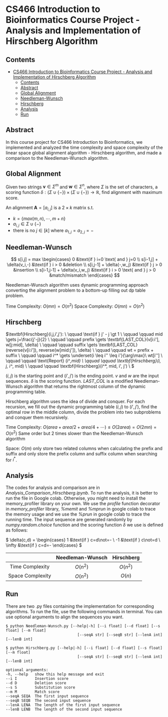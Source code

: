 # CS466 Introduction to Bioinformatics Course Project - Analysis and Implementation of Hirschberg Algorithm

## Contents  
- [CS466 Introduction to Bioinformatics Course Project - Analysis and Implementation of Hirschberg Algorithm](#cs466-introduction-to-bioinformatics-course-project---analysis-and-implementation-of-hirschberg-algorithm)
  - [Contents](#contents)
  - [Abstract](#abstract)
  - [Global Alignment](#global-alignment)
  - [Needleman-Wunsch](#needleman-wunsch)
  - [Hirschberg](#hirschberg)
  - [Analysis](#analysis)
  - [Run](#run)


<a name="abstract"></a>
## Abstract
In this course project for CS466 Introduction to Bioinformatics, we implemented and analyzed the time complexity and space complexity of the linear space global alignment algorithm - Hirschberg algorithm, and made a comparison to the Needleman-Wunsch algorithm. 

<a name="global"></a>
## Global Alignment
Given two strings $\boldsymbol{v} \in \Sigma^m$ and $\boldsymbol{w} \in \Sigma^n$, where $\Sigma$ is the set of characters, a scoring function $\delta:(\Sigma \cup \{-\})\times(\Sigma \cup \{-\}) \rightarrow \mathbb{R}$, find alignment with maximum score.

An alignment $\boldsymbol{A}=[a_{i,j}]$ is a $2 \times k$ matrix s.t. 
- $k = \{max(m,n),\cdots,m+n\}$
- $a_{i,j} \in \Sigma \cup \{-\}$
- there is no $j \in [k]$ where $a_{1,j}=a_{2,j}=-$

<a name="needleman-wunsch"></a>
## Needleman-Wunsch
$$
s[i,j] = max
\begin{cases}
	 0 &\text{if } i=0 \text{ and } j=0 \\
	 s[i-1,j] + \delta(v_i,-) &\text{if } i > 0 &deletion \\ 
	 s[i,j-1] + \delta(-,w_j) &\text{if } j > 0 &insertion \\
	 s[i-1,j-1] + \delta(v_i,w_j) &\text{if } i > 0 \text{ and } j > 0 &match/mismatch
\end{cases}
$$

Needleman-Wunsch algorithm uses dynamic programming approach converting the alignment problem to a bottom-up filling out dp table problem. 

Time Complexity: $O(mn)=O(n^2)$
Space Complexity: $O(mn)=O(n^2)$

<a name="hirschberg"></a>
## Hirschberg
$\textbf{Hirschberg}(i,j,i',j'): \\
    \qquad \text{if } j' - j \gt 1 \\
    \qquad \qquad mid \gets j+\frac{j'-j}{2} \\
    \qquad \qquad prefix \gets \textbf{LAST\_COL}(v[i:i'], w[j:mid], \delta) \\
    \qquad \qquad suffix \gets \textbf{LAST\_COL}(reverse(v[i:i']), reverse(w[mid:j']), \delta) \\
    \qquad \qquad wt = prefix + suffix \\
    \qquad \qquad i^* \gets \underset{i \leq i'' \leq i'}{\arg\max}\ wt[i''] \\
    \qquad \qquad \text{Report} (i^*,mid) \\
    \qquad \qquad \textbf{Hirschberg}(i, j, i^*, mid) \\
    \qquad \qquad \textbf{Hirschberg}(i^*, mid, i', j') \\
$

$(i,j)$ is the starting point and $(i',j')$ is the ending point. 
$v$ and $w$ are the input sequences. $\delta$ is the scoring function.
$LAST\_COL$ is a modified Needleman-Wunsch algorithm that returns the rightmost column of the dynamic programming table. 

Hirschberg algorithm uses the idea of divide and conquer. For each recursion, we fill out the dynamic programming table $(i,j)$ to $(i',j')$, find the optimal row in the middle column, divide the problem into two subproblems and conquer them recursively.

Time Complexity: 
$O(area+area/2+area/4+\cdots) \le O(2area) = O(2mn)=O(n^2)$
Same order but 2 times slower than the Needleman-Wunsch algorithm

Space: $O(m)$ only store two related columns when calculating the prefix and suffix and only store the prefix column and suffix column when searching for $i^*$.

<a name="analysis"></a>
## Analysis
The codes for analysis and comparison are in *Analysis_Comparison_Hirschberg.ipynb*. To run the analysis, it is better to run the file in Google colab. Otherwise, you might need to install the memory\_profiler library on your own. We use the *profile* function decorator in *memory\_profiler* library, *\%memit* and *\%mprun* in google colab to trace the memory usage and we use the *\%prun* in google colab to trace the running time. The input sequence are generated randomly by *numpy.random.choice* function and the scoring function $\delta$ we use is defined as follows: 

$
\delta(c,d) = 
\begin{cases}
     1 &\text{if } c=d\not=- \\
     -1 &\text{if } c\not=d \\
     \infty &\text{if } c=d=-
\end{cases}
$

|                  | Needleman-Wunsch | Hirschberg |
|:----------------:|:----------------:|:----------:|
| Time Complexity  |     $O(n^2)$     |  $O(n^2)$  | 
| Space Complexity |     $O(n^2)$     |   $O(n)$   |

<a name="run"></a>
## Run
There are two .py files containing the implementation for corresponding algorithms. To run the file, use the following commands in terminal. You can use optional arguments to align the sequences you want. 

    $ python Needleman-Wunsch.py [--help|-h] [--i float] [--d float] [--s float] [--m float] 
                                    [--seqA str] [--seqB str] [--lenA int] [--lenB int]

    $ python Hirschberg.py [--help|-h] [--i float] [--d float] [--s float] [--m float] 
                                    [--seqA str] [--seqB str] [--lenA int] [--lenB int]

    optional arguments:
    -h, --help   show this help message and exit
    --i I        Insertion score
    --d D        Deletion score
    --s S        Substitution score
    --m M        Match score
    --seqA SEQA  The first input sequence
    --seqB SEQB  The second input sequence
    --lenA LENA  The length of the first input sequence
    --lenB LENB  The length of the second input sequence
